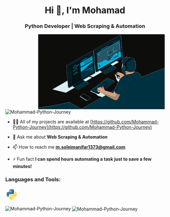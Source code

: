 <h1 align="center">Hi 👋, I'm Mohamad</h1>
<h3 align="center">Python Developer | Web Scraping & Automation</h3>

<img align="right" alt= "AI" width= "400" src="https://raw.githubusercontent.com/Potential17/Potential17/master/user%20(2).gif">
<p align="left"> <img src="https://komarev.com/ghpvc/?username=Mohammad-Python-Journey&label=Profile%20views&color=0e75b6&style=flat" alt="Mohammad-Python-Journey" /> </p>

- 👨‍💻 All of my projects are available at [https://github.com/Mohammad-Python-Journey](https://github.com/Mohammad-Python-Journey)

- 💬 Ask me about **Web Scraping & Automation**

- 📫 How to reach me **m.soleimanifar1373@gmail.com**

- ⚡ Fun fact **I can spend hours automating a task just to save a few minutes!**

<h3 align="left">Languages and Tools:</h3>
<p align="left"> <a href="https://www.python.org" target="_blank" rel="noreferrer"> <img src="https://raw.githubusercontent.com/devicons/devicon/master/icons/python/python-original.svg" alt="python" width="40" height="40"/> </a> </p>

<p><img align="left" src="https://github-readme-stats.vercel.app/api/top-langs?username=Mohammad-Python-Journey&show_icons=true&locale=en&layout=compact" alt="Mohammad-Python-Journey" /></p>

<p>&nbsp;<img align="center" src="https://github-readme-stats.vercel.app/api?username=Mohammad-Python-Journey&show_icons=true&locale=en" alt="Mohammad-Python-Journey" /></p>
